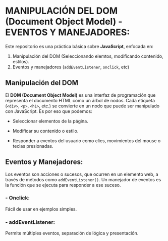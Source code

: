 # MANIPULACIÓN DEL DOM (Document Object Model) - EVENTOS Y MANEJADORES:

Este repositorio es una práctica básica sobre **JavaScript**, enfocada en:

1. Manipulación del DOM (Seleccionando elemtos, modificando contenido, estilos).
2. Eventos y manejadores (`addEventListener`, `onclick`, etc)

## Manipulación del DOM

El **DOM (Document Object Model)** es una interfaz de programación que representa el documento HTML como un árbol de nodos. 
Cada etiqueta (`<div>`, `<p>`, `<h1>`, etc.) se convierte en un nodo que puede ser manipulado con JavaScript. Es por eso que podemos:

- Seleccionar elementos de la página.

- Modificar su contenido o estilo.

- Responder a eventos del usuario como clics, movimientos del mouse o teclas presionadas.

## Eventos y Manejadores:
Los eventos son acciones o sucesos, que ocurren en un elemento web, a través de métodos como `addEventListener()`.
Un manejador de eventos es la función que se ejecuta para responder a ese suceso.

### **- Onclick:**
Fácil de usar en ejemplos simples.

### **- addEventListener:** 
Permite múltiples eventos, separación de lógica y presentación.
